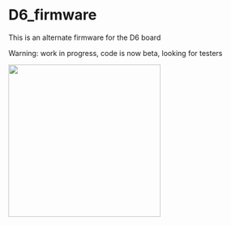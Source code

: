# D6_firmware

This is an alternate firmware for the D6 board

Warning: work in progress, code is now beta, looking for testers

<img src="https://raw.githubusercontent.com/joseluu/D6_firmware/master/Documents/Photos/D6_and_STLinkV2.jpg" width="300">




